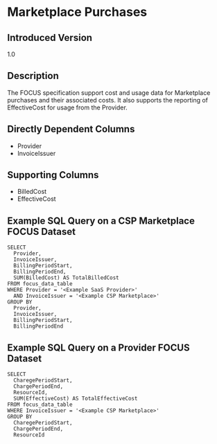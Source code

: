 # Marketplace Purchases

## Introduced Version
1.0

## Description
The FOCUS specification support cost and usage data for Marketplace purchases and their associated costs. It also supports the reporting of EffectiveCost for usage from the Provider.  

## Directly Dependent Columns
* Provider
* InvoiceIssuer

## Supporting Columns
* BilledCost
* EffectiveCost

## Example SQL Query on a CSP Marketplace FOCUS Dataset
```
SELECT
  Provider,
  InvoiceIssuer,
  BillingPeriodStart,
  BillingPeriodEnd,
  SUM(BilledCost) AS TotalBilledCost
FROM focus_data_table
WHERE Provider = '<Example SaaS Provider>'
  AND InvoiceIssuer = '<Example CSP Marketplace>'
GROUP BY
  Provider,
  InvoiceIssuer,
  BillingPeriodStart,
  BillingPeriodEnd
``` 

## Example SQL Query on a Provider FOCUS Dataset
```
SELECT
  CharegePeriodStart,
  ChargePeriodEnd,
  ResourceId,
  SUM(EffectiveCost) AS TotalEffectiveCost
FROM focus_data_table
WHERE InvoiceIssuer = '<Example CSP Marketplace>'
GROUP BY
  CharegePeriodStart,
  ChargePeriodEnd,
  ResourceId
``` 